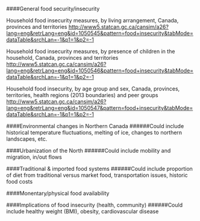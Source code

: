 ####General food security/insecurity

Household food insecurity measures, by living arrangement, Canada, provinces and territories
http://www5.statcan.gc.ca/cansim/a26?lang=eng&retrLang=eng&id=1050545&pattern=food+insecurity&tabMode=dataTable&srchLan=-1&p1=1&p2=-1

Household food insecurity measures, by presence of children in the household, Canada, provinces and territories
http://www5.statcan.gc.ca/cansim/a26?lang=eng&retrLang=eng&id=1050546&pattern=food+insecurity&tabMode=dataTable&srchLan=-1&p1=1&p2=-1

Household food insecurity, by age group and sex, Canada, provinces, territories, health regions (2013 boundaries) and peer groups
http://www5.statcan.gc.ca/cansim/a26?lang=eng&retrLang=eng&id=1050547&pattern=food+insecurity&tabMode=dataTable&srchLan=-1&p1=1&p2=-1

####Environmental changes in Northern Canada
######Could include historical temperature fluctuations, melting of ice, changes to northern landscapes, etc. 

####Urbanization of the North
######Could include mobility and migration, in/out flows 

####Traditional & imported food systems
######Could include proportion of diet from traditional versus market food, transportation issues, historic food costs

####Monentary/physical food availability

####Implications of food insecurity (health, community)
######Could include healthy weight (BMI), obesity, cardiovascular disease
